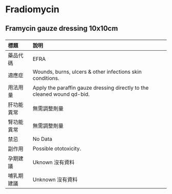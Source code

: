 # Fradiomycin

## Framycin gauze dressing 10x10cm

##### 

| 標題       | 說明                                                                    |
|:-----------|:------------------------------------------------------------------------|
| 藥品代碼   | EFRA                                                                    |
| 適應症     | Wounds, burns, ulcers & other infections skin conditions.               |
| 用法用量   | Apply the paraffin gauze dressing directly to the cleaned wound qd-bid. |
| 肝功能異常 | 無需調整劑量                                                            |
| 腎功能異常 | 無需調整劑量                                                            |
| 禁忌       | No Data                                                                 |
| 副作用     | Possible ototoxicity.                                                   |
| 孕期建議   | Uknown 沒有資料                                                         |
| 哺乳期建議 | Unknown 沒有資料                                                        |

